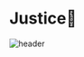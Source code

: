 # Justice🌊

![header](https://capsule-render.vercel.app/api?type=waving&height=250&&color=0:87CEFA,100:6495ED&text=Hi,%20I'm%20Justice&section=header&reversal=false&textBg=false&animation=fadeIn&fontColor=00008B&fontAlign=50&fontAlignY=41)

